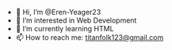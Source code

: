 - 👋 Hi, I’m @Eren-Yeager23
- 👀 I’m interested in Web Development
- 🌱 I’m currently learning HTML
- 📫 How to reach me: titanfolk123@gmail.com

<!---
Eren-Yeager23/Eren-Yeager23 is a ✨ special ✨ repository because its `README.md` (this file) appears on your GitHub profile.
You can click the Preview link to take a look at your changes.
--->
